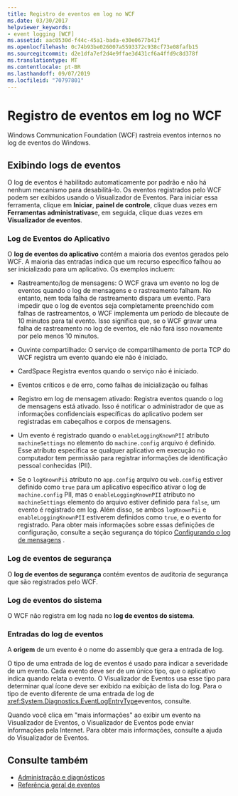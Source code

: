 ```yaml
---
title: Registro de eventos em log no WCF
ms.date: 03/30/2017
helpviewer_keywords:
- event logging [WCF]
ms.assetid: aac0530d-f44c-45a1-bada-e30e0677b41f
ms.openlocfilehash: 0c74b93be026007a5593372c938cf73e08fafb15
ms.sourcegitcommit: d2e1dfa7ef2d4e9ffae3d431cf6a4ffd9c8d378f
ms.translationtype: MT
ms.contentlocale: pt-BR
ms.lasthandoff: 09/07/2019
ms.locfileid: "70797801"
---
```

# <a name="event-logging-in-wcf"></a>Registro de eventos em log no WCF
Windows Communication Foundation (WCF) rastreia eventos internos no log de eventos do Windows.  
  
## <a name="viewing-event-logs"></a>Exibindo logs de eventos  
 O log de eventos é habilitado automaticamente por padrão e não há nenhum mecanismo para desabilitá-lo. Os eventos registrados pelo WCF podem ser exibidos usando o Visualizador de Eventos. Para iniciar essa ferramenta, clique em **Iniciar**, **painel de controle**, clique duas vezes em **Ferramentas administrativas**e, em seguida, clique duas vezes em **Visualizador de eventos**.  
  
### <a name="application-event-log"></a>Log de Eventos do Aplicativo  
 O **log de eventos do aplicativo** contém a maioria dos eventos gerados pelo WCF. A maioria das entradas indica que um recurso específico falhou ao ser inicializado para um aplicativo. Os exemplos incluem:  
  
- Rastreamento/log de mensagens: O WCF grava um evento no log de eventos quando o log de mensagens e o rastreamento falham. No entanto, nem toda falha de rastreamento dispara um evento. Para impedir que o log de eventos seja completamente preenchido com falhas de rastreamentos, o WCF implementa um período de blecaute de 10 minutos para tal evento. Isso significa que, se o WCF gravar uma falha de rastreamento no log de eventos, ele não fará isso novamente por pelo menos 10 minutos.  
  
- Ouvinte compartilhado: O serviço de compartilhamento de porta TCP do WCF registra um evento quando ele não é iniciado.  
  
- CardSpace Registra eventos quando o serviço não é iniciado.  
  
- Eventos críticos e de erro, como falhas de inicialização ou falhas  
  
- Registro em log de mensagem ativado: Registra eventos quando o log de mensagens está ativado. Isso é notificar o administrador de que as informações confidenciais específicas do aplicativo podem ser registradas em cabeçalhos e corpos de mensagens.  
  
- Um evento é registrado quando o `enableLoggingKnownPII` atributo `machineSettings` no elemento do `machine.config` arquivo é definido. Esse atributo especifica se qualquer aplicativo em execução no computador tem permissão para registrar informações de identificação pessoal conhecidas (PII).  
  
- Se o `logKnownPii` atributo no `app.config` arquivo ou `web.config` estiver definido como `true` para um aplicativo específico ativar o log de `machine.config` PII, mas o `enableLoggingKnownPII` atributo no `machineSettings` elemento do arquivo estiver definido para `false`, um evento é registrado em log. Além disso, se ambos `logKnownPii` e `enableLoggingKnownPII` estiverem definidos como `true`, e o evento for registrado. Para obter mais informações sobre essas definições de configuração, consulte a seção segurança do tópico [Configurando o log de mensagens](../configuring-message-logging.md) .  
  
### <a name="security-event-log"></a>Log de eventos de segurança  
 O **log de eventos de segurança** contém eventos de auditoria de segurança que são registrados pelo WCF.  
  
### <a name="system-event-log"></a>Log de eventos do sistema  
 O WCF não registra em log nada no **log de eventos do sistema**.  
  
### <a name="event-log-entries"></a>Entradas do log de eventos  
 A **origem** de um evento é o nome do assembly que gera a entrada de log.  
  
 O tipo de uma entrada de log de eventos é usado para indicar a severidade de um evento. Cada evento deve ser de um único tipo, que o aplicativo indica quando relata o evento. O Visualizador de Eventos usa esse tipo para determinar qual ícone deve ser exibido na exibição de lista do log. Para o tipo de evento diferente de uma entrada de log de <xref:System.Diagnostics.EventLogEntryType>eventos, consulte.  
  
 Quando você clica em "mais informações" ao exibir um evento na Visualizador de Eventos, o Visualizador de Eventos pode enviar informações pela Internet. Para obter mais informações, consulte a ajuda do Visualizador de Eventos.  
  
## <a name="see-also"></a>Consulte também

- [Administração e diagnósticos](../index.md)
- [Referência geral de eventos](events-general-reference.md)
